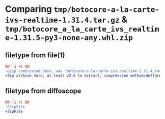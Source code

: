 # Comparing `tmp/botocore-a-la-carte-ivs-realtime-1.31.4.tar.gz` & `tmp/botocore_a_la_carte_ivs_realtime-1.31.5-py3-none-any.whl.zip`

## filetype from file(1)

```diff
@@ -1 +1 @@
-gzip compressed data, was "botocore-a-la-carte-ivs-realtime-1.31.4.tar", last modified: Tue Jul 18 01:55:16 2023, max compression
+Zip archive data, at least v2.0 to extract, compression method=deflate
```

## filetype from diffoscope

```diff
@@ -1 +1 @@
-GzipFile
+ZipFile
```


